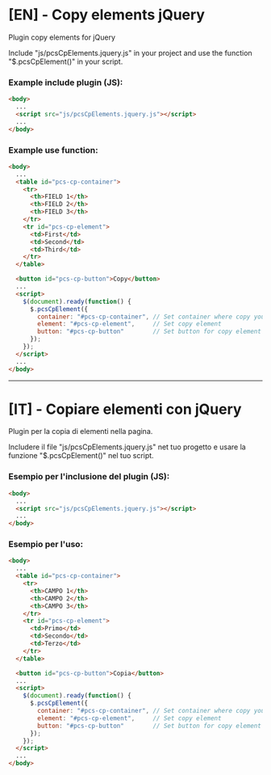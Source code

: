# [EN] - Copy elements jQuery
Plugin copy elements for jQuery

Include "js/pcsCpElements.jquery.js" in your project and use the function "$.pcsCpElement()" in your script.

### Example include plugin (JS):
```html
<body>
  ...
  <script src="js/pcsCpElements.jquery.js"></script>
  ...
</body>
```

### Example use function:
```html
<body>
  ...
  <table id="pcs-cp-container">
    <tr>
      <th>FIELD 1</th>
      <th>FIELD 2</th>
      <th>FIELD 3</th>
    </tr>
    <tr id="pcs-cp-element">
      <td>First</td>
      <td>Second</td>
      <td>Third</td>
    </tr>
  </table>

  <button id="pcs-cp-button">Copy</button>
  ...
  <script>
    $(document).ready(function() {
      $.pcsCpElement({
        container: "#pcs-cp-container", // Set container where copy your element 
        element: "#pcs-cp-element",     // Set copy element
        button: "#pcs-cp-button"        // Set button for copy element
      });
    });
  </script>
  ...
</body>
```

***

# [IT] - Copiare elementi con jQuery
Plugin per la copia di elementi nella pagina.

Includere il file "js/pcsCpElements.jquery.js" net tuo progetto e usare la funzione "$.pcsCpElement()" nel tuo script.

### Esempio per l'inclusione del plugin (JS):
```html
<body>
  ...
  <script src="js/pcsCpElements.jquery.js"></script>
  ...
</body>
```

### Esempio per l'uso:
```html
<body>
  ...
  <table id="pcs-cp-container">
    <tr>
      <th>CAMPO 1</th>
      <th>CAMPO 2</th>
      <th>CAMPO 3</th>
    </tr>
    <tr id="pcs-cp-element">
      <td>Primo</td>
      <td>Secondo</td>
      <td>Terzo</td>
    </tr>
  </table>

  <button id="pcs-cp-button">Copia</button>
  ...
  <script>
    $(document).ready(function() {
      $.pcsCpElement({
        container: "#pcs-cp-container", // Set container where copy your element 
        element: "#pcs-cp-element",     // Set copy element
        button: "#pcs-cp-button"        // Set button for copy element
      });
    });
  </script>
  ...
</body>
```
